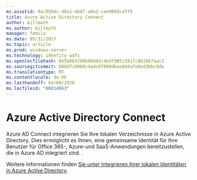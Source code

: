 ```yaml
---
ms.assetid: 0ac8584c-d0a1-4b87-a9e2-cee909dcaff9
title: Azure Active Directory Connect
author: billmath
ms.author: billmath
manager: femila
ms.date: 05/31/2017
ms.topic: article
ms.prod: windows-server
ms.technology: identity-adfs
ms.openlocfilehash: 6b5b0b4780b88d9dc4bdf905c591fc8b1867aac1
ms.sourcegitcommit: b00d7c8968c4adc8f699dbee694afe6ed36bc9de
ms.translationtype: MT
ms.contentlocale: de-DE
ms.lasthandoff: 04/08/2020
ms.locfileid: "80814863"
---
```

# <a name="azure-active-directory-connect"></a>Azure Active Directory Connect


Azure AD Connect integrieren Sie Ihre lokalen Verzeichnisse in Azure Active Directory. Dies ermöglicht es Ihnen, eine gemeinsame Identität für Ihre Benutzer für Office 365-, Azure-und SaaS-Anwendungen bereitzustellen, die in Azure AD integriert sind. .  
  
Weitere Informationen finden [Sie unter Integrieren ihrer lokalen Identitäten in Azure Active Directory](https://azure.microsoft.com/documentation/articles/active-directory-aadconnect/).  
  

